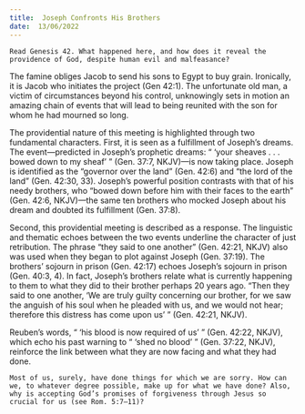 ```yaml
---
title:  Joseph Confronts His Brothers
date:  13/06/2022
---
```


`Read Genesis 42. What happened here, and how does it reveal the providence of God, despite human evil and malfeasance?`

The famine obliges Jacob to send his sons to Egypt to buy grain. Ironically, it is Jacob who initiates the project (Gen 42:1). The unfortunate old man, a victim of circumstances beyond his control, unknowingly sets in motion an amazing chain of events that will lead to being reunited with the son for whom he had mourned so long.

The providential nature of this meeting is highlighted through two fundamental characters. First, it is seen as a fulfillment of Joseph’s dreams. The event—predicted in Joseph’s prophetic dreams: “ ‘your sheaves . . . bowed down to my sheaf’ ” (Gen. 37:7, NKJV)—is now taking place. Joseph is identified as the “governor over the land” (Gen. 42:6) and “the lord of the land” (Gen. 42:30, 33). Joseph’s powerful position contrasts with that of his needy brothers, who “bowed down before him with their faces to the earth” (Gen. 42:6, NKJV)—the same ten brothers who mocked Joseph about his dream and doubted its fulfillment (Gen. 37:8).

Second, this providential meeting is described as a response. The linguistic and thematic echoes between the two events underline the character of just retribution. The phrase “they said to one another” (Gen. 42:21, NKJV) also was used when they began to plot against Joseph (Gen. 37:19). The brothers’ sojourn in prison (Gen. 42:17) echoes Joseph’s sojourn in prison (Gen. 40:3, 4). In fact, Joseph’s brothers relate what is currently happening to them to what they did to their brother perhaps 20 years ago. “Then they said to one another, ‘We are truly guilty concerning our brother, for we saw the anguish of his soul when he pleaded with us, and we would not hear; therefore this distress has come upon us’ ” (Gen. 42:21, NKJV).

Reuben’s words, “ ‘his blood is now required of us’ ” (Gen. 42:22, NKJV), which echo his past warning to “ ‘shed no blood’ ” (Gen. 37:22, NKJV), reinforce the link between what they are now facing and what they had done.

`Most of us, surely, have done things for which we are sorry. How can we, to whatever degree possible, make up for what we have done? Also, why is accepting God’s promises of forgiveness through Jesus so crucial for us (see Rom. 5:7–11)?`